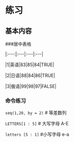 # 练习

## 基本内容

###居中表格

|:---:|:---|:---|:---|

|1|英语|83|85|84|TRUE|

|2|日语|88|84|86|TRUE|

|3|俄语|99|98|97|FALSE|

### 命令练习
`seq(1,20, by = 2)` \# 等差数列

`LETTERS[1 : 5]` \# 大写字母 A-E 

`letters [5 : 1]` \#小写字母 e-a
